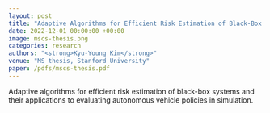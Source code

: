 ```yaml
---
layout: post
title: "Adaptive Algorithms for Efficient Risk Estimation of Black-Box Systems"
date: 2022-12-01 00:00:00 +00:00
image: mscs-thesis.png
categories: research
authors: "<strong>Kyu-Young Kim</strong>"
venue: "MS thesis, Stanford University"
paper: /pdfs/mscs-thesis.pdf
---
```

Adaptive algorithms for efficient risk estimation of black-box systems and their applications to evaluating autonomous vehicle policies in simulation.

